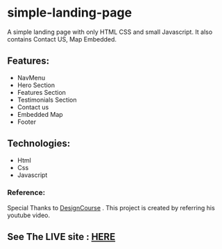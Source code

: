 # simple-landing-page
A simple landing page with only HTML CSS and small Javascript. It also contains Contact US, Map Embedded.

## Features:
- NavMenu
- Hero Section
- Features Section
- Testimonials Section
- Contact us
- Embedded Map
- Footer

## Technologies:
- Html
- Css
- Javascript

### Reference:
Special Thanks to [DesignCourse](https://www.youtube.com/channel/UCVyRiMvfUNMA1UPlDPzG5Ow) . This project is created by referring his youtube video.



## See The LIVE site : [HERE](https://ashwinkl.github.io/simple-landing-page/)
